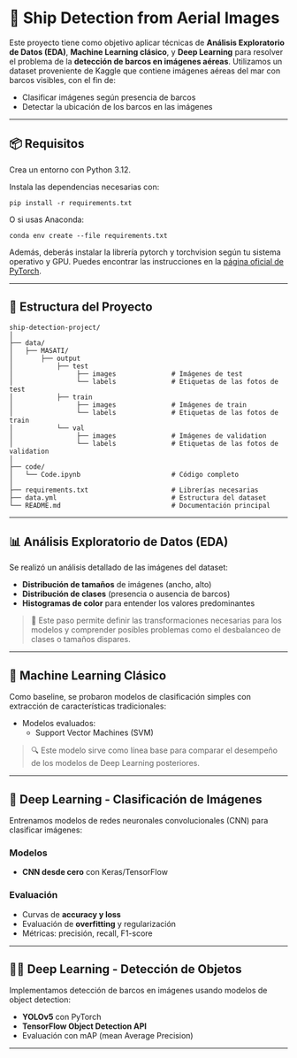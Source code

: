# 🚢 Ship Detection from Aerial Images

Este proyecto tiene como objetivo aplicar técnicas de **Análisis Exploratorio de Datos (EDA)**, **Machine Learning clásico**, y **Deep Learning** para resolver el problema de la **detección de barcos en imágenes aéreas**. Utilizamos un dataset proveniente de Kaggle que contiene imágenes aéreas del mar con barcos visibles, con el fin de:

- Clasificar imágenes según presencia de barcos  
- Detectar la ubicación de los barcos en las imágenes   

---

## 📦 Requisitos

Crea un entorno con Python 3.12.

Instala las dependencias necesarias con:

```
pip install -r requirements.txt
```

O si usas Anaconda:

```
conda env create --file requirements.txt
```

Además, deberás instalar la librería pytorch y torchvision según tu sistema operativo y GPU. Puedes encontrar las instrucciones en la [página oficial de PyTorch](https://pytorch.org/get-started/locally/).

---

## 📁 Estructura del Proyecto

```
ship-detection-project/
│
├── data/                         
│   ├── MASATI/                      
│       ├── output
│           ├── test
│                ├── images              # Imágenes de test
│                └── labels              # Etiquetas de las fotos de test
│           ├── train
│                ├── images              # Imágenes de train
│                └── labels              # Etiquetas de las fotos de train
│           └── val             
│                ├── images              # Imágenes de validation
│                └── labels              # Etiquetas de las fotos de validation
│
├── code/                   
│   └── Code.ipynb                       # Código completo
│
├── requirements.txt                     # Librerías necesarias
├── data.yml                             # Estructura del dataset
└── README.md                            # Documentación principal
```

---

## 📊 Análisis Exploratorio de Datos (EDA)

Se realizó un análisis detallado de las imágenes del dataset:

- **Distribución de tamaños** de imágenes (ancho, alto)  
- **Distribución de clases** (presencia o ausencia de barcos)  
- **Histogramas de color** para entender los valores predominantes   

> 📌 Este paso permite definir las transformaciones necesarias para los modelos y comprender posibles problemas como el desbalanceo de clases o tamaños dispares.

---

## 🤖 Machine Learning Clásico

Como baseline, se probaron modelos de clasificación simples con extracción de características tradicionales:
  
- Modelos evaluados:  
  - Support Vector Machines (SVM)   

> 🔍 Este modelo sirve como línea base para comparar el desempeño de los modelos de Deep Learning posteriores.

---

## 🧠 Deep Learning - Clasificación de Imágenes

Entrenamos modelos de redes neuronales convolucionales (CNN) para clasificar imágenes:

### Modelos

- **CNN desde cero** con Keras/TensorFlow   

### Evaluación

- Curvas de **accuracy y loss**  
- Evaluación de **overfitting** y regularización  
- Métricas: precisión, recall, F1-score  

---

## 🕵️‍♀️ Deep Learning - Detección de Objetos

Implementamos detección de barcos en imágenes usando modelos de object detection:

- **YOLOv5** con PyTorch  
- **TensorFlow Object Detection API**  
- Evaluación con mAP (mean Average Precision)

---
